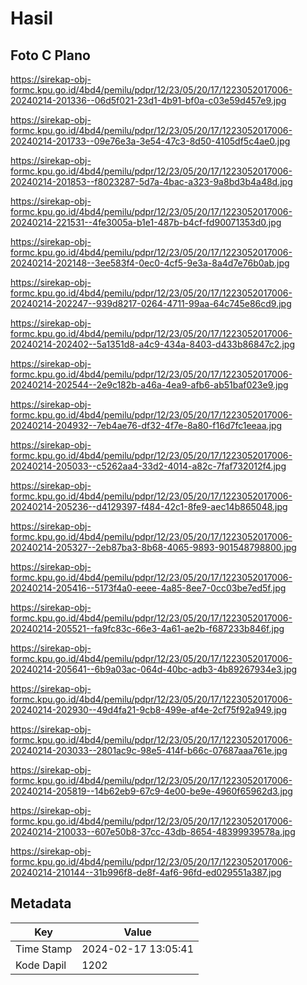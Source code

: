 # Hasil

## Foto C Plano

https://sirekap-obj-formc.kpu.go.id/4bd4/pemilu/pdpr/12/23/05/20/17/1223052017006-20240214-201336--06d5f021-23d1-4b91-bf0a-c03e59d457e9.jpg

https://sirekap-obj-formc.kpu.go.id/4bd4/pemilu/pdpr/12/23/05/20/17/1223052017006-20240214-201733--09e76e3a-3e54-47c3-8d50-4105df5c4ae0.jpg

https://sirekap-obj-formc.kpu.go.id/4bd4/pemilu/pdpr/12/23/05/20/17/1223052017006-20240214-201853--f8023287-5d7a-4bac-a323-9a8bd3b4a48d.jpg

https://sirekap-obj-formc.kpu.go.id/4bd4/pemilu/pdpr/12/23/05/20/17/1223052017006-20240214-221531--4fe3005a-b1e1-487b-b4cf-fd90071353d0.jpg

https://sirekap-obj-formc.kpu.go.id/4bd4/pemilu/pdpr/12/23/05/20/17/1223052017006-20240214-202148--3ee583f4-0ec0-4cf5-9e3a-8a4d7e76b0ab.jpg

https://sirekap-obj-formc.kpu.go.id/4bd4/pemilu/pdpr/12/23/05/20/17/1223052017006-20240214-202247--939d8217-0264-4711-99aa-64c745e86cd9.jpg

https://sirekap-obj-formc.kpu.go.id/4bd4/pemilu/pdpr/12/23/05/20/17/1223052017006-20240214-202402--5a1351d8-a4c9-434a-8403-d433b86847c2.jpg

https://sirekap-obj-formc.kpu.go.id/4bd4/pemilu/pdpr/12/23/05/20/17/1223052017006-20240214-202544--2e9c182b-a46a-4ea9-afb6-ab51baf023e9.jpg

https://sirekap-obj-formc.kpu.go.id/4bd4/pemilu/pdpr/12/23/05/20/17/1223052017006-20240214-204932--7eb4ae76-df32-4f7e-8a80-f16d7fc1eeaa.jpg

https://sirekap-obj-formc.kpu.go.id/4bd4/pemilu/pdpr/12/23/05/20/17/1223052017006-20240214-205033--c5262aa4-33d2-4014-a82c-7faf732012f4.jpg

https://sirekap-obj-formc.kpu.go.id/4bd4/pemilu/pdpr/12/23/05/20/17/1223052017006-20240214-205236--d4129397-f484-42c1-8fe9-aec14b865048.jpg

https://sirekap-obj-formc.kpu.go.id/4bd4/pemilu/pdpr/12/23/05/20/17/1223052017006-20240214-205327--2eb87ba3-8b68-4065-9893-901548798800.jpg

https://sirekap-obj-formc.kpu.go.id/4bd4/pemilu/pdpr/12/23/05/20/17/1223052017006-20240214-205416--5173f4a0-eeee-4a85-8ee7-0cc03be7ed5f.jpg

https://sirekap-obj-formc.kpu.go.id/4bd4/pemilu/pdpr/12/23/05/20/17/1223052017006-20240214-205521--fa9fc83c-66e3-4a61-ae2b-f687233b846f.jpg

https://sirekap-obj-formc.kpu.go.id/4bd4/pemilu/pdpr/12/23/05/20/17/1223052017006-20240214-205641--6b9a03ac-064d-40bc-adb3-4b89267934e3.jpg

https://sirekap-obj-formc.kpu.go.id/4bd4/pemilu/pdpr/12/23/05/20/17/1223052017006-20240214-202930--49d4fa21-9cb8-499e-af4e-2cf75f92a949.jpg

https://sirekap-obj-formc.kpu.go.id/4bd4/pemilu/pdpr/12/23/05/20/17/1223052017006-20240214-203033--2801ac9c-98e5-414f-b66c-07687aaa761e.jpg

https://sirekap-obj-formc.kpu.go.id/4bd4/pemilu/pdpr/12/23/05/20/17/1223052017006-20240214-205819--14b62eb9-67c9-4e00-be9e-4960f65962d3.jpg

https://sirekap-obj-formc.kpu.go.id/4bd4/pemilu/pdpr/12/23/05/20/17/1223052017006-20240214-210033--607e50b8-37cc-43db-8654-48399939578a.jpg

https://sirekap-obj-formc.kpu.go.id/4bd4/pemilu/pdpr/12/23/05/20/17/1223052017006-20240214-210144--31b996f8-de8f-4af6-96fd-ed029551a387.jpg


## Metadata

| Key        | Value               |
| ---------- | ------------------- |
| Time Stamp | 2024-02-17 13:05:41 |
| Kode Dapil | 1202                |



